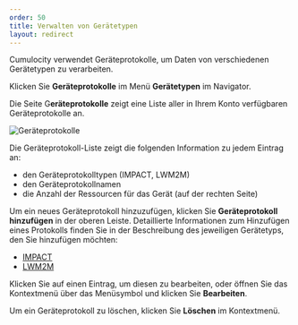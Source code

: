 ```yaml
---
order: 50
title: Verwalten von Gerätetypen
layout: redirect
---
```


Cumulocity verwendet Geräteprotokolle, um Daten von verschiedenen Gerätetypen zu verarbeiten. 

Klicken Sie **Geräteprotokolle** im Menü **Gerätetypen** im Navigator.

Die Seite G**eräteprotokolle** zeigt eine Liste aller in Ihrem Konto verfügbaren Geräteprotokolle an.

<img src="/guides/images/benutzerhandbuch/devmgmt-device-protocols.png" alt="Geräteprotokolle" style="max-width: 100%">

Die Geräteprotokoll-Liste zeigt die folgenden Information zu jedem Eintrag an:

* den Geräteprotokolltypen (IMPACT, LWM2M)
* den Geräteprotokollnamen 
* die Anzahl der Ressourcen für das Gerät (auf der rechten Seite)

Um ein neues Geräteprotokoll hinzuzufügen, klicken Sie **Geräteprotokoll hinzufügen** in der oberen Leiste. Detaillierte Informationen zum Hinzufügen eines Protokolls finden Sie in der Beschreibung des jeweiligen Gerätetyps, den Sie hinzufügen möchten:

* [IMPACT](/guides/users-guide/optional-services#nokia-impact)
* [LWM2M](/guides/users-guide/optional-services#lwm2m)

Klicken Sie auf einen Eintrag, um diesen zu bearbeiten, oder öffnen Sie das Kontextmenü über das Menüsymbol und klicken Sie **Bearbeiten**. 

Um ein Geräteprotokoll zu löschen, klicken Sie **Löschen** im Kontextmenü.